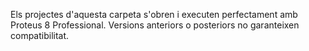 Els projectes d'aquesta carpeta s'obren i executen perfectament amb Proteus 8 Professional. Versions anteriors o posteriors no garanteixen compatibilitat.
